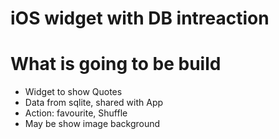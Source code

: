 # iOS widget with DB intreaction

# What is going to be build
- Widget to show Quotes
- Data from sqlite, shared with App
- Action: favourite, Shuffle
- May be show image background